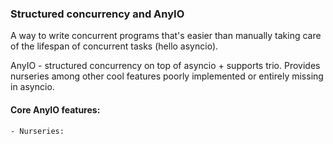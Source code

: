 ### Structured concurrency and AnyIO

A way to write concurrent programs that's easier than manually taking care of 
the lifespan of concurrent tasks (hello asyncio). 

AnyIO - structured concurrency on top of asyncio + supports trio. Provides nurseries 
among other cool features poorly implemented or entirely missing in asyncio.


#### Core AnyIO features:

```commandline
- Nurseries: 
```
